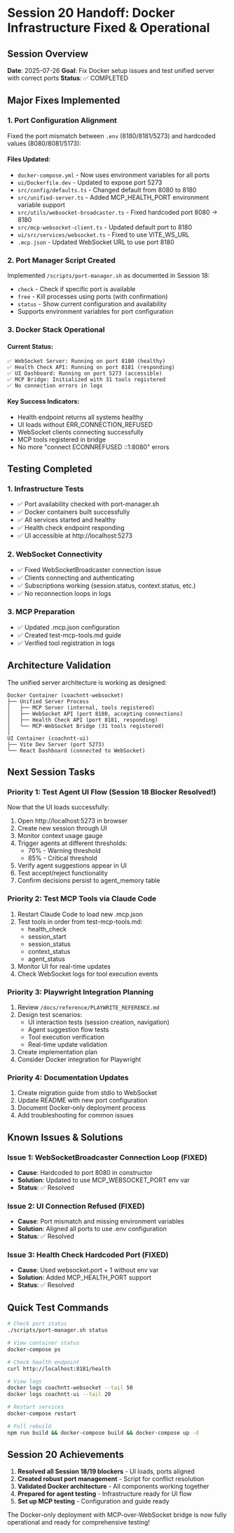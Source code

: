 # Session 20 Handoff: Docker Infrastructure Fixed & Operational

## Session Overview
**Date**: 2025-07-26
**Goal**: Fix Docker setup issues and test unified server with correct ports
**Status**: ✅ COMPLETED

## Major Fixes Implemented

### 1. Port Configuration Alignment
Fixed the port mismatch between `.env` (8180/8181/5273) and hardcoded values (8080/8081/5173):

#### Files Updated:
- `docker-compose.yml` - Now uses environment variables for all ports
- `ui/Dockerfile.dev` - Updated to expose port 5273
- `src/config/defaults.ts` - Changed default from 8080 to 8180
- `src/unified-server.ts` - Added MCP_HEALTH_PORT environment variable support
- `src/utils/websocket-broadcaster.ts` - Fixed hardcoded port 8080 → 8180
- `src/mcp-websocket-client.ts` - Updated default port to 8180
- `ui/src/services/websocket.ts` - Fixed to use VITE_WS_URL
- `.mcp.json` - Updated WebSocket URL to use port 8180

### 2. Port Manager Script Created
Implemented `/scripts/port-manager.sh` as documented in Session 18:
- `check` - Check if specific port is available
- `free` - Kill processes using ports (with confirmation)
- `status` - Show current configuration and availability
- Supports environment variables for port configuration

### 3. Docker Stack Operational

#### Current Status:
```
✅ WebSocket Server: Running on port 8180 (healthy)
✅ Health Check API: Running on port 8181 (responding)
✅ UI Dashboard: Running on port 5273 (accessible)
✅ MCP Bridge: Initialized with 31 tools registered
✅ No connection errors in logs
```

#### Key Success Indicators:
- Health endpoint returns all systems healthy
- UI loads without ERR_CONNECTION_REFUSED
- WebSocket clients connecting successfully
- MCP tools registered in bridge
- No more "connect ECONNREFUSED ::1:8080" errors

## Testing Completed

### 1. Infrastructure Tests
- ✅ Port availability checked with port-manager.sh
- ✅ Docker containers built successfully
- ✅ All services started and healthy
- ✅ Health check endpoint responding
- ✅ UI accessible at http://localhost:5273

### 2. WebSocket Connectivity
- ✅ Fixed WebSocketBroadcaster connection issue
- ✅ Clients connecting and authenticating
- ✅ Subscriptions working (session.status, context.status, etc.)
- ✅ No reconnection loops in logs

### 3. MCP Preparation
- ✅ Updated .mcp.json configuration
- ✅ Created test-mcp-tools.md guide
- ✅ Verified tool registration in logs

## Architecture Validation

The unified server architecture is working as designed:
```
Docker Container (coachntt-websocket)
├── Unified Server Process
│   ├── MCP Server (internal, tools registered)
│   ├── WebSocket API (port 8180, accepting connections)
│   ├── Health Check API (port 8181, responding)
│   └── MCP-WebSocket Bridge (31 tools registered)
│
UI Container (coachntt-ui)
├── Vite Dev Server (port 5273)
└── React Dashboard (connected to WebSocket)
```

## Next Session Tasks

### Priority 1: Test Agent UI Flow (Session 18 Blocker Resolved!)
Now that the UI loads successfully:
1. Open http://localhost:5273 in browser
2. Create new session through UI
3. Monitor context usage gauge
4. Trigger agents at different thresholds:
   - 70% - Warning threshold
   - 85% - Critical threshold
5. Verify agent suggestions appear in UI
6. Test accept/reject functionality
7. Confirm decisions persist to agent_memory table

### Priority 2: Test MCP Tools via Claude Code
1. Restart Claude Code to load new .mcp.json
2. Test tools in order from test-mcp-tools.md:
   - health_check
   - session_start
   - session_status
   - context_status
   - agent_status
3. Monitor UI for real-time updates
4. Check WebSocket logs for tool execution events

### Priority 3: Playwright Integration Planning
1. Review `/docs/reference/PLAYWRITE_REFERENCE.md`
2. Design test scenarios:
   - UI interaction tests (session creation, navigation)
   - Agent suggestion flow tests
   - Tool execution verification
   - Real-time update validation
3. Create implementation plan
4. Consider Docker integration for Playwright

### Priority 4: Documentation Updates
1. Create migration guide from stdio to WebSocket
2. Update README with new port configuration
3. Document Docker-only deployment process
4. Add troubleshooting for common issues

## Known Issues & Solutions

### Issue 1: WebSocketBroadcaster Connection Loop (FIXED)
- **Cause**: Hardcoded to port 8080 in constructor
- **Solution**: Updated to use MCP_WEBSOCKET_PORT env var
- **Status**: ✅ Resolved

### Issue 2: UI Connection Refused (FIXED)
- **Cause**: Port mismatch and missing environment variables
- **Solution**: Aligned all ports to use .env configuration
- **Status**: ✅ Resolved

### Issue 3: Health Check Hardcoded Port (FIXED)
- **Cause**: Used websocket.port + 1 without env var
- **Solution**: Added MCP_HEALTH_PORT support
- **Status**: ✅ Resolved

## Quick Test Commands

```bash
# Check port status
./scripts/port-manager.sh status

# View container status
docker-compose ps

# Check health endpoint
curl http://localhost:8181/health

# View logs
docker logs coachntt-websocket --tail 50
docker logs coachntt-ui --tail 20

# Restart services
docker-compose restart

# Full rebuild
npm run build && docker-compose build && docker-compose up -d
```

## Session 20 Achievements

1. **Resolved all Session 18/19 blockers** - UI loads, ports aligned
2. **Created robust port management** - Script for conflict resolution
3. **Validated Docker architecture** - All components working together
4. **Prepared for agent testing** - Infrastructure ready for UI flow
5. **Set up MCP testing** - Configuration and guide ready

The Docker-only deployment with MCP-over-WebSocket bridge is now fully operational and ready for comprehensive testing!